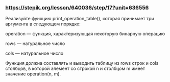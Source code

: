 ### https://stepik.org/lesson/640036/step/17?unit=636556

Реализуйте функцию print_operation_table(), которая принимает три аргумента в следующем порядке:


operation — функция, характеризующая некоторую бинарную операцию

rows — натуральное число

cols — натуральное число


Функция должна составлять и выводить таблицу из rows строк и cols столбцов, в которой элемент со строкой n и столбцом m имеет значение operation(n, m).
